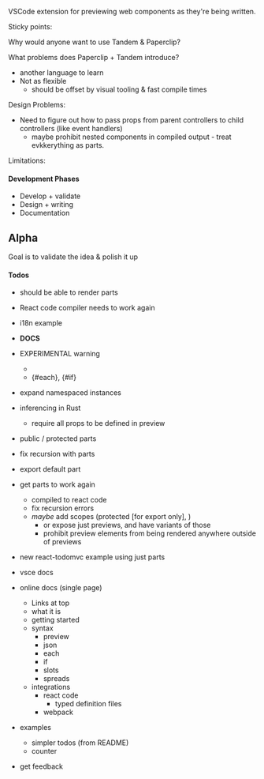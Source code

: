 VSCode extension for previewing web components as they're being written.

Sticky points:

Why would anyone want to use Tandem & Paperclip?

What problems does Paperclip + Tandem introduce?

- another language to learn
- Not as flexible
  - should be offset by visual tooling & fast compile times

Design Problems:

- Need to figure out how to pass props from parent controllers to child controllers (like event handlers)
  - maybe prohibit nested components in compiled output - treat evkkerything as parts.

Limitations:

#### Development Phases

- Develop + validate
- Design + writing
- Documentation

## Alpha

Goal is to validate the idea & polish it up

#### Todos

- should be able to render parts
- React code compiler needs to work again
- i18n example
- **DOCS**
- EXPERIMENTAL warning
  - <logic />
  - {#each}, {#if}
- expand namespaced instances
- inferencing in Rust
  - require all props to be defined in preview
- public / protected parts
- fix recursion with parts
- export default part

- get parts to work again
  - compiled to react code
  - fix recursion errors
  - *maybe* add scopes (protected [for export only], )
    - or expose just previews, and have variants of those
    - prohibit preview elements from being rendered anywhere outside of previews
- new react-todomvc example using just parts


- vsce docs
- online docs (single page)
  - Links at top
  - what it is
  - getting started
  - syntax
    - preview
    - json
    - each
    - if
    - slots
    - spreads
  - integrations
    - react code
      - typed definition files
    - webpack
- examples
  - simpler todos (from README)
  - counter
- get feedback
